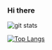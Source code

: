 ### Hi there 



![git stats](https://github-readme-stats.vercel.app/api?username=404invalid-user&show_icons=true&theme=radical)

[![Top Langs](https://github-readme-stats.vercel.app/api/top-langs/?username=404invalid-user)](https://github.com/404invalid-user/github-readme-stats)

<!--
**404invalid-user/404invalid-user** is a ✨ _special_ ✨ repository because its `README.md` (this file) appears on your GitHub profile.

Here are some ideas to get you started:

- 🔭 I’m currently working on ...
- 🌱 I’m currently learning ...
- 👯 I’m looking to collaborate on ...
- 🤔 I’m looking for help with ...
- 💬 Ask me about ...
- 📫 How to reach me: ...
- 😄 Pronouns: ...
- ⚡ Fun fact: ...
-->
